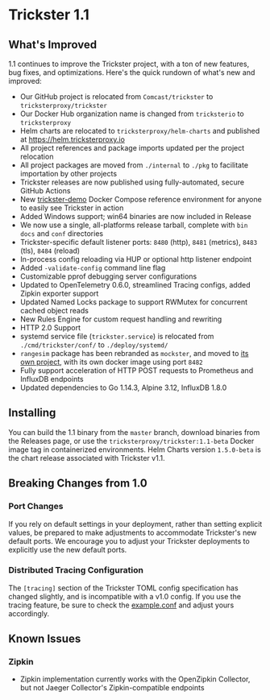 # Trickster 1.1

## What's Improved

1.1 continues to improve the Trickster project, with a ton of new features, bug fixes, and optimizations. Here's the quick rundown of what's new and improved:

- Our GitHub project is relocated from `Comcast/trickster` to `tricksterproxy/trickster`
- Our Docker Hub organization name is changed from `tricksterio` to `tricksterproxy`
- Helm charts are relocated to `tricksterproxy/helm-charts` and published at <https://helm.tricksterproxy.io>
- All project references and package imports updated per the project relocation
- All project packages are moved from `./internal` to `./pkg` to facilitate importation by other projects
- Trickster releases are now published using fully-automated, secure GitHub Actions
- New [trickster-demo](../deploy/trickster-demo) Docker Compose reference environment for anyone to easily see Trickster in action
- Added Windows support; win64 binaries are now included in Release
- We now use a single, all-platforms release tarball, complete with `bin` `docs` and `conf` directories
- Trickster-specific default listener ports: `8480` (http), `8481` (metrics), `8483` (tls), `8484` (reload)
- In-process config reloading via HUP or optional http listener endpoint
- Added `-validate-config` command line flag
- Customizable pprof debugging server configurations
- Updated to OpenTelemetry 0.6.0, streamlined Tracing configs, added Zipkin exporter support
- Updated Named Locks package to support RWMutex for concurrent cached object reads
- New Rules Engine for custom request handling and rewriting
- HTTP 2.0 Support
- systemd service file (`trickster.service`) is relocated from `./cmd/trickster/conf/` to `./deploy/systemd/`
- `rangesim` package has been rebranded as `mockster`, and moved to [its own project](https://github.com/tricksterproxy/mockster), with its own docker image using port `8482`
- Fully support acceleration of HTTP POST requests to Prometheus and InfluxDB endpoints
- Updated dependencies to Go 1.14.3, Alpine 3.12, InfluxDB 1.8.0

## Installing

You can build the 1.1 binary from the `master` branch, download binaries from the Releases page, or use the `tricksterproxy/trickster:1.1-beta` Docker image tag in containerized environments. Helm Charts version `1.5.0-beta` is the chart release associated with Trickster v1.1.

## Breaking Changes from 1.0

### Port Changes

If you rely on default settings in your deployment, rather than setting explicit values, be prepared to make adjustments to accommodate Trickster's new default ports. We encourage you to adjust your Trickster deployments to explicitly use the new default ports.

### Distributed Tracing Configuration

The `[tracing]` section of the Trickster TOML config specification has changed slightly, and is incompatible with a v1.0 config. If you use the tracing feature, be sure to check the [example.conf](../cmd/trickster/conf/example.conf) and adjust yours accordingly.

## Known Issues

### Zipkin

- Zipkin implementation currently works with the OpenZipkin Collector, but not Jaeger Collector's Zipkin-compatible endpoints
